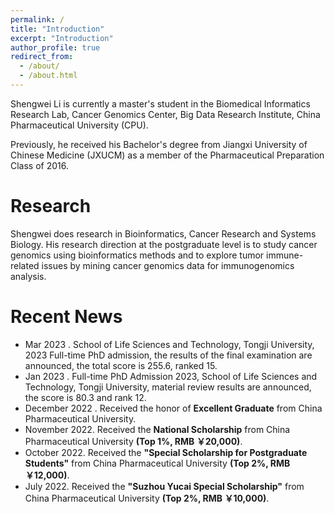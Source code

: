```yaml
---
permalink: /
title: "Introduction"
excerpt: "Introduction"
author_profile: true
redirect_from: 
  - /about/
  - /about.html
---
```


Shengwei Li is currently a master's student in the Biomedical Informatics Research Lab, Cancer Genomics Center, Big Data Research Institute, China Pharmaceutical University (CPU). <br>

Previously, he received his Bachelor's degree from Jiangxi University of Chinese Medicine (JXUCM) as a member of the Pharmaceutical Preparation Class of 2016.

Research
======
Shengwei does research in Bioinformatics, Cancer Research and Systems Biology. His research direction at the postgraduate level is to study cancer genomics using bioinformatics methods and to explore tumor immune-related issues by mining cancer genomics data for immunogenomics analysis. 

Recent News
======
- Mar 2023 . School of Life Sciences and Technology, Tongji University, 2023 Full-time PhD admission, the results of the final examination are announced, the total score is 255.6, ranked 15.
- Jan 2023 . Full-time PhD Admission 2023, School of Life Sciences and Technology, Tongji University, material review results are announced, the score is 80.3 and rank 12.
- December 2022 . Received the honor of **Excellent Graduate** from China Pharmaceutical University.
- November 2022. Received the **National Scholarship** from China Pharmaceutical University **(Top 1%, RMB ￥20,000)**.
- October 2022. Received the **"Special Scholarship for Postgraduate Students"** from China Pharmaceutical University **(Top 2%, RMB ￥12,000)**.
- July 2022. Received the **"Suzhou Yucai Special Scholarship"** from China Pharmaceutical University **(Top 2%, RMB ￥10,000)**.


